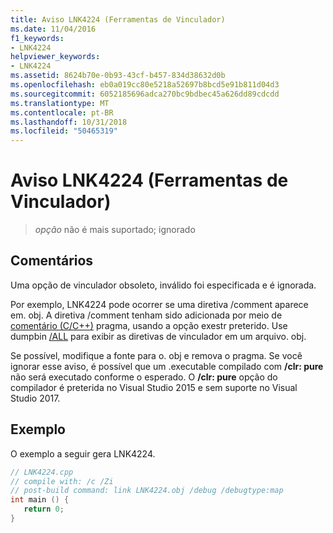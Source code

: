 ```yaml
---
title: Aviso LNK4224 (Ferramentas de Vinculador)
ms.date: 11/04/2016
f1_keywords:
- LNK4224
helpviewer_keywords:
- LNK4224
ms.assetid: 8624b70e-0b93-43cf-b457-834d38632d0b
ms.openlocfilehash: eb0a019cc80e5218a52697b8bcd5e91b811d04d3
ms.sourcegitcommit: 6052185696adca270bc9bdbec45a626dd89cdcdd
ms.translationtype: MT
ms.contentlocale: pt-BR
ms.lasthandoff: 10/31/2018
ms.locfileid: "50465319"
---
```

# <a name="linker-tools-warning-lnk4224"></a>Aviso LNK4224 (Ferramentas de Vinculador)

> *opção* não é mais suportado; ignorado

## <a name="remarks"></a>Comentários

Uma opção de vinculador obsoleto, inválido foi especificada e é ignorada.

Por exemplo, LNK4224 pode ocorrer se uma diretiva /comment aparece em. obj. A diretiva /comment tenham sido adicionada por meio de [comentário (C/C++)](../../preprocessor/comment-c-cpp.md) pragma, usando a opção exestr preterido. Use dumpbin [/ALL](../../build/reference/all.md) para exibir as diretivas de vinculador em um arquivo. obj.

Se possível, modifique a fonte para o. obj e remova o pragma. Se você ignorar esse aviso, é possível que um .executable compilado com **/clr: pure** não será executado conforme o esperado. O **/clr: pure** opção do compilador é preterida no Visual Studio 2015 e sem suporte no Visual Studio 2017.

## <a name="example"></a>Exemplo

O exemplo a seguir gera LNK4224.

```cpp
// LNK4224.cpp
// compile with: /c /Zi
// post-build command: link LNK4224.obj /debug /debugtype:map
int main () {
   return 0;
}
```